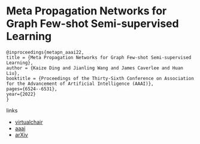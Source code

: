 # Meta Propagation Networks for Graph Few-shot Semi-supervised Learning

```
@inproceedings{metapn_aaai22,
title = {Meta Propagation Networks for Graph Few-shot Semi-supervised Learning},
author = {Kaize Ding and Jianling Wang and James Caverlee and Huan Liu},
booktitle = {Proceedings of the Thirty-Sixth Conference on Association for the Advancement of Artificial Intelligence (AAAI)},
pages={6524--6531},
year={2022}
}
```

links
- [virtualchair](https://aaai-2022.virtualchair.net/poster_aaai281)
- [aaai](https://ojs.aaai.org/index.php/AAAI/article/view/20605)
- [arXiv](https://arxiv.org/abs/2112.09810)
